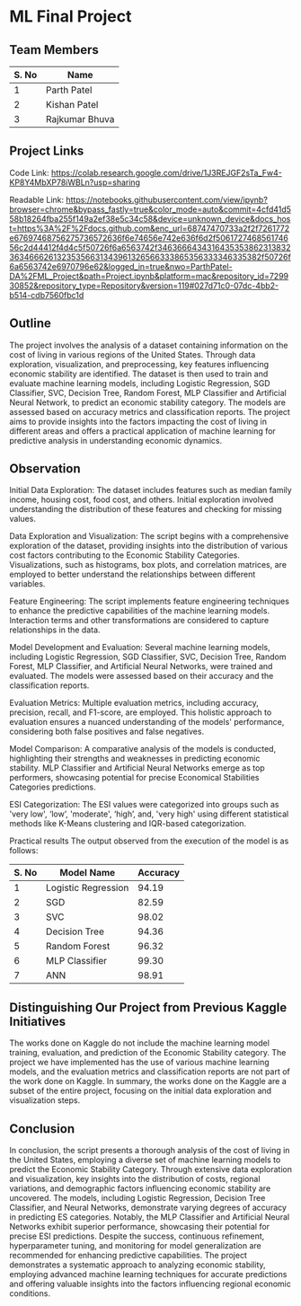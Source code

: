 # ML Final Project

## Team Members

| S. No | Name           |
| ----- | -------------- |
| 1     | Parth Patel    |
| 2     | Kishan Patel   |
| 3     | Rajkumar Bhuva |

## Project Links

Code Link:
https://colab.research.google.com/drive/1J3REJGF2sTa_Fw4-KP8Y4MbXP78iWBLn?usp=sharing

Readable Link:
https://notebooks.githubusercontent.com/view/ipynb?browser=chrome&bypass_fastly=true&color_mode=auto&commit=4cfd41d558b18264fba255f149a2ef38e5c34c58&device=unknown_device&docs_host=https%3A%2F%2Fdocs.github.com&enc_url=68747470733a2f2f7261772e67697468756275736572636f6e74656e742e636f6d2f506172746856174656c2d44412f4d4c5f50726f6a6563742f346366643431643535386231383236346662613235356631343961326566333865356333346335382f50726f6a6563742e6970796e62&logged_in=true&nwo=ParthPatel-DA%2FML_Project&path=Project.ipynb&platform=mac&repository_id=729930852&repository_type=Repository&version=119#027d71c0-07dc-4bb2-b514-cdb7560fbc1d

## Outline

The project involves the analysis of a dataset containing information on the cost of living in various regions of the United States. Through data exploration, visualization, and preprocessing, key features influencing economic stability are identified. The dataset is then used to train and evaluate machine learning models, including Logistic Regression, SGD Classifier, SVC, Decision Tree, Random Forest, MLP Classifier and Artificial Neural Network, to predict an economic stability category. The models are assessed based on accuracy metrics and classification reports. The project aims to provide insights into the factors impacting the cost of living in different areas and offers a practical application of machine learning for predictive analysis in understanding economic dynamics.

## Observation

Initial Data Exploration: The dataset includes features such as median family income, housing cost, food cost, and others. Initial exploration involved understanding the distribution of these features and checking for missing values.

Data Exploration and Visualization: The script begins with a comprehensive exploration of the dataset, providing insights into the distribution of various cost factors contributing to the Economic Stability Categories. Visualizations, such as histograms, box plots, and correlation matrices, are employed to better understand the relationships between different variables.

Feature Engineering: The script implements feature engineering techniques to enhance the predictive capabilities of the machine learning models. Interaction terms and other transformations are considered to capture relationships in the data.

Model Development and Evaluation: Several machine learning models, including Logistic Regression, SGD Classifier, SVC, Decision Tree, Random Forest, MLP Classifier, and Artificial Neural Networks, were trained and evaluated. The models were assessed based on their accuracy and the classification reports.

Evaluation Metrics: Multiple evaluation metrics, including accuracy, precision, recall, and F1-score, are employed. This holistic approach to evaluation ensures a nuanced understanding of the models' performance, considering both false positives and false negatives.

Model Comparison: A comparative analysis of the models is conducted, highlighting their strengths and weaknesses in predicting economic stability. MLP Classifier and Artificial Neural Networks emerge as top performers, showcasing potential for precise Economical Stabilities Categories predictions.

ESI Categorization: The ESI values were categorized into groups such as 'very low', ‘low’, 'moderate', ‘high’, and, 'very high' using different statistical methods like K-Means clustering and IQR-based categorization.

Practical results
The output observed from the execution of the model is as follows:

| S. No | Model Name          | Accuracy |
| ----- | ------------------- | -------- |
| 1     | Logistic Regression | 94.19    |
| 2     | SGD                 | 82.59    |
| 3     | SVC                 | 98.02    |
| 4     | Decision Tree       | 94.36    |
| 5     | Random Forest       | 96.32    |
| 6     | MLP Classifier      | 99.30    |
| 7     | ANN                 | 98.91    |

## Distinguishing Our Project from Previous Kaggle Initiatives

The works done on Kaggle do not include the machine learning model training, evaluation, and prediction of the Economic Stability category. The project we have implemented has the use of various machine learning models, and the evaluation metrics and classification reports are not part of the work done on Kaggle.
In summary, the works done on the Kaggle are a subset of the entire project, focusing on the initial data exploration and visualization steps.

## Conclusion

In conclusion, the script presents a thorough analysis of the cost of living in the United States, employing a diverse set of machine learning models to predict the Economic Stability Category. Through extensive data exploration and visualization, key insights into the distribution of costs, regional variations, and demographic factors influencing economic stability are uncovered. The models, including Logistic Regression, Decision Tree Classifier, and Neural Networks, demonstrate varying degrees of accuracy in predicting ES categories. Notably, the MLP Classifier and Artificial Neural Networks exhibit superior performance, showcasing their potential for precise ESI predictions. Despite the success, continuous refinement, hyperparameter tuning, and monitoring for model generalization are recommended for enhancing predictive capabilities.
The project demonstrates a systematic approach to analyzing economic stability, employing advanced machine learning techniques for accurate predictions and offering valuable insights into the factors influencing regional economic conditions.
